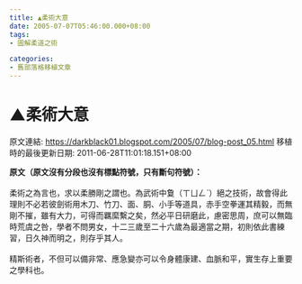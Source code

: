 ```yaml
---
title: ▲柔術大意
date: 2005-07-07T05:46:00.000+08:00
tags: 
- 圖解柔道之術

categories:
- 舊部落格移植文章
---
```


# ▲柔術大意

原文連結: https://darkblack01.blogspot.com/2005/07/blog-post_05.html
移植時的最後更新日期: 2011-06-28T11:01:18.151+08:00

<strong>原文（原文沒有分段也沒有標點符號，只有斷句符號）：</strong><br /><br />柔術之為言也，求以柔勝剛之謂也。為武術中敻（ㄒㄩㄥˋ）絕之技術，故會得此理則不必若彼劍術用木刀、竹刀、面、胴、小手等道具，赤手空拳運其精毅，而無剛不摧，雖有大力，可得而羈縻繫之矣，然必平日研磨此，慮密思周，庶可以無臨時荒虞之咎，學者不問男女，十二三歲至二十六歲為最適當之期，初則依此書練習，日久神而明之，則存乎其人。<br /><br />精斯術者，不但可以備非常、應急變亦可以令身體康建、血脈和平，實生存上重要之學科也。
